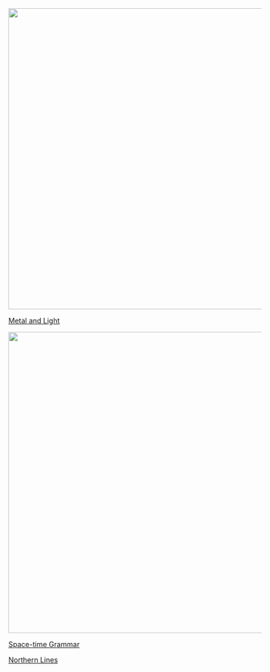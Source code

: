 <img src="https://user-images.githubusercontent.com/29188589/125689751-828a3be9-2cbd-4f6e-a568-9827662e4557.PNG" width="600">
<!-- <img src="https://github.com/stevenwmarks/metalLight/blob/main/mlScreenShot.PNG" width="600"> -->

<a href="https://stevenwmarks.github.io/metalLight/">Metal and Light</a>

<!-- <img src="https://github.com/stevenwmarks/spacetimeGrammar/blob/main/stgScreenShot.PNG" width="600"> -->
<img src="https://user-images.githubusercontent.com/29188589/126886199-e40faa9e-212b-44c2-bbca-5dfcdb2d3d9f.PNG" width="600">

<a href="https://stevenwmarks.github.io/spacetimeGrammar/">Space-time Grammar</a>

<a href="https://stevenwmarks.github.io/northernLines/">Northern Lines</a>



<!-- You can use the [editor on GitHub](https://github.com/stevenwmarks/stevenwmarks/edit/gh-pages/index.md) to maintain and preview the content for your website in Markdown files.

Whenever you commit to this repository, GitHub Pages will run [Jekyll](https://jekyllrb.com/) to rebuild the pages in your site, from the content in your Markdown files. -->

<!-- Markdown is a lightweight and easy-to-use syntax for styling your writing. It includes conventions for

```markdown
Syntax highlighted code block

# Header 1
## Header 2
### Header 3

- Bulleted
- List

1. Numbered
2. List

**Bold** and _Italic_ and `Code` text

[Link](url) and ![Image](src)
```

For more details see [GitHub Flavored Markdown](https://guides.github.com/features/mastering-markdown/).

### Jekyll Themes

Your Pages site will use the layout and styles from the Jekyll theme you have selected in your [repository settings](https://github.com/stevenwmarks/stevenwmarks/settings/pages). The name of this theme is saved in the Jekyll `_config.yml` configuration file.

### Support or Contact

Having trouble with Pages? Check out our [documentation](https://docs.github.com/categories/github-pages-basics/) or [contact support](https://support.github.com/contact) and we’ll help you sort it out. -->
